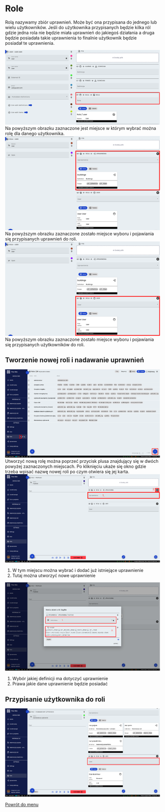 # Role
Rolą nazywamy zbiór uprawnień. Może być ona przypisana do jednego lub wielu użytkowników. Jeśli do użytkownika przypisanych będzie kilka ról gdzie jedna rola nie będzie miała uprawnień do jakiegoś działania a druga będzie posiadała takie uprawnienia to finalnie użytkownik będzie posiadał te uprawnienia. 

![Miejsce przypisania roli](rola-w-user.png)
Na powyższym obrazku zaznaczone jest miejsce w którym wybrać można rolę dla danego użytkownika. 
![Uprawnienia w roli](upraw-w-rola.png)
Na powyższym obrazku zaznaczone zostało miejsce wyboru i pojawiania się przypisanych uprawnień do roli.
![Użytkownicy w roli](user-w-rola.png)
Na powyższym obrazku zaznaczone zostało miejsce wyboru i pojawiania się przypisanych użytkowników do roli.



## Tworzenie nowej roli i nadawanie uprawnień 
![Dodawanie nowej roli](nowa-rola.png)
Utworzyć nową rolę można poprzeć przycisk plusa znajdujący się w dwóch powyżej zaznaczonych miejscach. Po kliknięciu ukaże się okno gdzie trzeba wpisać nazwę nowej roli po czym otwiera się jej karta.
![Dodanie uprawnień do roli](dodanie-uprawnien.png)
1. W tym miejscu można wybrać i dodać już istniejące uprawnienie
2. Tutaj można utworzyć nowe uprawnienie

![Stworzenie uprawnienia w roli](nowe-uprawnienie-w-roli.png)
1. Wybór jakiej definicji ma dotyczyć uprawnienie
2. Prawa jakie dane uprawnienie będzie posiadać

## Przypisanie użytkownika do roli
![Przypisanie użytkownika](przypisanie-usera-rola.png)


[Powrót do menu](README.md)